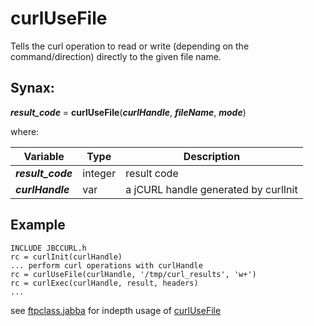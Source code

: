 # curlUseFile

Tells the curl operation to read or write (depending on the command/direction) directly to the given file name.

## Synax:

***result_code*** = **curlUseFile**(***curlHandle***, ***fileName***, ***mode***)

where:

| Variable | Type | Description |
|--|--|--|
***result_code*** | integer | result code
***curlHandle*** | var | a jCURL handle generated by curlInit

## Example
```
INCLUDE JBCCURL.h
rc = curlInit(curlHandle)
... perform curl operations with curlHandle
rc = curlUseFile(curlHandle, '/tmp/curl_results', 'w+')
rc = curlExec(curlHandle, result, headers)
...
```

see [ftpclass.jabba](../#ftpclass-jabba) for indepth usage of  [curlUseFile](./#heading)